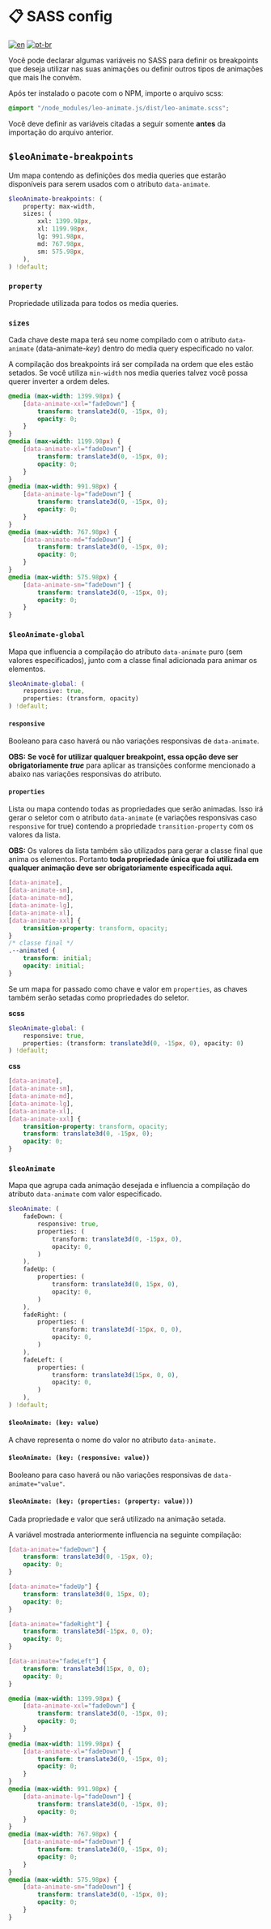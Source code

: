 # 📋 SASS config

[![en](https://img.shields.io/badge/idioma-en-red.svg)](https://github.com/Leo-Henrique/leo-animate.js/blob/main/docs/SASS-config.md)
[![pt-br](https://img.shields.io/badge/idioma-pt--br-green.svg)](https://github.com/Leo-Henrique/leo-animate.js/blob/main/docs/SASS-config-pt-BR.md)

Você pode declarar algumas variáveis no SASS para definir os breakpoints que deseja utilizar nas suas animações ou definir outros tipos de animações que mais lhe convém.

Após ter instalado o pacote com o NPM, importe o arquivo scss:

```scss
@import "/node_modules/leo-animate.js/dist/leo-animate.scss";
```

Você deve definir as variáveis citadas a seguir somente **antes** da importação do arquivo anterior.

## `$leoAnimate-breakpoints`

Um mapa contendo as definições dos media queries que estarão disponíveis para serem usados com o atributo `data-animate`.

```scss
$leoAnimate-breakpoints: (
    property: max-width,
    sizes: (
        xxl: 1399.98px,
        xl: 1199.98px,
        lg: 991.98px,
        md: 767.98px,
        sm: 575.98px,
    ),
) !default;
```

### `property`

Propriedade utilizada para todos os media queries.

### `sizes`

Cada chave deste mapa terá seu nome compilado com o atributo `data-animate` (data-animate-*key*) dentro do media query especificado no valor.

A compilação dos breakpoints irá ser compilada na ordem que eles estão setados. Se você utiliza `min-width` nos media queries talvez você possa querer inverter a ordem deles.

```css
@media (max-width: 1399.98px) {
    [data-animate-xxl="fadeDown"] {
        transform: translate3d(0, -15px, 0);
        opacity: 0;
    }
}
@media (max-width: 1199.98px) {
    [data-animate-xl="fadeDown"] {
        transform: translate3d(0, -15px, 0);
        opacity: 0;
    }
}
@media (max-width: 991.98px) {
    [data-animate-lg="fadeDown"] {
        transform: translate3d(0, -15px, 0);
        opacity: 0;
    }
}
@media (max-width: 767.98px) {
    [data-animate-md="fadeDown"] {
        transform: translate3d(0, -15px, 0);
        opacity: 0;
    }
}
@media (max-width: 575.98px) {
    [data-animate-sm="fadeDown"] {
        transform: translate3d(0, -15px, 0);
        opacity: 0;
    }
}
```

### `$leoAnimate-global`

Mapa que influencia a compilação do atributo `data-animate` puro (sem valores especificados), junto com a classe final adicionada para animar os elementos.

```scss
$leoAnimate-global: (
    responsive: true,
    properties: (transform, opacity)
) !default;
```

#### `responsive`

Booleano para caso haverá ou não variações responsivas de `data-animate`. 

**OBS:** **Se você for utilizar qualquer breakpoint, essa opção deve ser obrigatoriamente *true*** para aplicar as transições conforme mencionado a abaixo nas variações responsivas do atributo.

#### `properties`

Lista ou mapa contendo todas as propriedades que serão animadas. Isso irá gerar o seletor com o atributo `data-animate` (e variações responsivas caso `responsive` for true) contendo a propriedade `transition-property` com os valores da lista.

**OBS:**  Os valores da lista também são utilizados para gerar a classe final que anima os elementos. Portanto **toda propriedade única que foi utilizada em qualquer animação deve ser obrigatoriamente especificada aqui.**

```css
[data-animate],
[data-animate-sm],
[data-animate-md],
[data-animate-lg],
[data-animate-xl],
[data-animate-xxl] {
    transition-property: transform, opacity;
}
/* classe final */
.--animated {
    transform: initial;
    opacity: initial;
}
```

Se um mapa for passado como chave e valor em `properties`, as chaves também serão setadas como propriedades do seletor.

**scss**
```scss
$leoAnimate-global: (
    responsive: true,
    properties: (transform: translate3d(0, -15px, 0), opacity: 0)
) !default;
```

**css**
```css
[data-animate],
[data-animate-sm],
[data-animate-md],
[data-animate-lg],
[data-animate-xl],
[data-animate-xxl] {
    transition-property: transform, opacity;
    transform: translate3d(0, -15px, 0);
    opacity: 0;
}
```

### `$leoAnimate`

Mapa que agrupa cada animação desejada e influencia a compilação do atributo `data-animate` com valor especificado.

```scss
$leoAnimate: (
    fadeDown: (
        responsive: true,
        properties: (
            transform: translate3d(0, -15px, 0),
            opacity: 0,
        )
    ),
    fadeUp: (
        properties: (
            transform: translate3d(0, 15px, 0),
            opacity: 0,
        )
    ),
    fadeRight: (
        properties: (
            transform: translate3d(-15px, 0, 0),
            opacity: 0,
        )
    ),
    fadeLeft: (
        properties: (
            transform: translate3d(15px, 0, 0),
            opacity: 0,
        )
    ),
) !default;
```
#### `$leoAnimate: (key: value)`

A chave representa o nome do valor no atributo `data-animate.`

#### `$leoAnimate: (key: (responsive: value))`
Booleano para caso haverá ou não variações responsivas de `data-animate="value"`. 

#### `$leoAnimate: (key: (properties: (property: value)))`

Cada propriedade e valor que será utilizado na animação setada.

A variável mostrada anteriormente influencia na seguinte compilação:
```css
[data-animate="fadeDown"] {
    transform: translate3d(0, -15px, 0);
    opacity: 0;
}

[data-animate="fadeUp"] {
    transform: translate3d(0, 15px, 0);
    opacity: 0;
}

[data-animate="fadeRight"] {
    transform: translate3d(-15px, 0, 0);
    opacity: 0;
}

[data-animate="fadeLeft"] {
    transform: translate3d(15px, 0, 0);
    opacity: 0;
}

@media (max-width: 1399.98px) {
    [data-animate-xxl="fadeDown"] {
        transform: translate3d(0, -15px, 0);
        opacity: 0;
    }
}
@media (max-width: 1199.98px) {
    [data-animate-xl="fadeDown"] {
        transform: translate3d(0, -15px, 0);
        opacity: 0;
    }
}
@media (max-width: 991.98px) {
    [data-animate-lg="fadeDown"] {
        transform: translate3d(0, -15px, 0);
        opacity: 0;
    }
}
@media (max-width: 767.98px) {
    [data-animate-md="fadeDown"] {
        transform: translate3d(0, -15px, 0);
        opacity: 0;
    }
}
@media (max-width: 575.98px) {
    [data-animate-sm="fadeDown"] {
        transform: translate3d(0, -15px, 0);
        opacity: 0;
    }
}
```